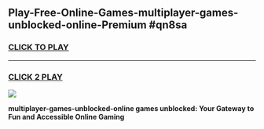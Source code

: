 
## Play-Free-Online-Games-multiplayer-games-unblocked-online-Premium #qn8sa
<h3>
<a href="https://premium.freeplayer.one?title=multiplayer-games-unblocked-online&ref=8M">CLICK TO PLAY</a></h3>
<hr>

<h3>
<a href="https://premium.freeplayer.one?title=multiplayer-games-unblocked-online&ref=8M">CLICK 2 PLAY</a>
  
</h3>

<a href="https://premium.freeplayer.one?title=multiplayer-games-unblocked-online&ref=8M"><img src="https://clearcache.store/games.png"></a>


**multiplayer-games-unblocked-online games unblocked: Your Gateway to Fun and Accessible Online Gaming**

